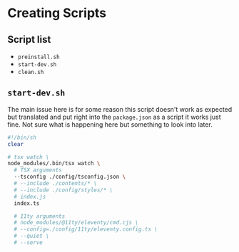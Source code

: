 # Creating Scripts

## Script list
- `preinstall.sh`
- `start-dev.sh`
- `clean.sh`

## `start-dev.sh`
The main issue here is for some reason this script doesn't work as expected but translated and put right into the `package.json` as a script it works just fine. Not sure what is happening here but something to look into later.

```sh
#!/bin/sh
clear

# tsx watch \
node_modules/.bin/tsx watch \
  # TSX arguments
  --tsconfig ./config/tsconfig.json \
  # --include ./contents/* \
  # --include ./config/styles/* \
  # index.js
  index.ts

  # 11ty arguments
  # node_modules/@11ty/eleventy/cmd.cjs \
  # --config=./config/11ty/eleventy.config.ts \
  # --quiet \
  # --serve
```

